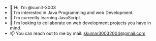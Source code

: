 - 👋 Hi, I’m @sumit-3003
- 👀 I’m interested in Java Programming and web Development.
- 🌱 I’m currently learning JavaScript.
- 💞️ I’m looking to collaborate on web development projects you have in mind.
- 📫 You can reach out to me by mail: skumar30032004@gmail.com 


<!---
sumit-3003/sumit-3003 is a ✨ special ✨ repository because its `README.md` (this file) appears on your GitHub profile.
You can click the Preview link to take a look at your changes.
--->
